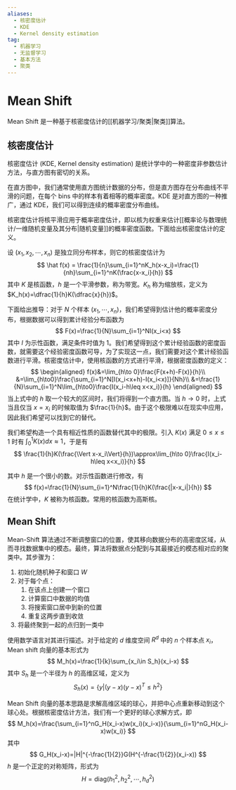 ```yaml
---
aliases:
  - 核密度估计
  - KDE
  - Kernel density estimation
tag:
  - 机器学习
  - 无监督学习
  - 基本方法
  - 聚类
---
```


# Mean Shift

Mean Shift 是一种基于核密度估计的[[机器学习/聚类|聚类]]算法。

## 核密度估计

核密度估计 (KDE, Kernel density estimation) 是统计学中的一种密度非参数估计方法，与直方图有密切的关系。

在直方图中，我们通常使用直方图统计数据的分布，但是直方图存在分布曲线不平滑的问题，在每个 bins 中的样本有着相等的概率密度。KDE 是对直方图的一种推广，通过 KDE，我们可以得到连续的概率密度分布曲线。

核密度估计将核平滑应用于概率密度估计，即以核为权重来估计[[概率论与数理统计/一维随机变量及其分布|随机变量]]的概率密度函数。下面给出核密度估计的定义。

设 $(x_1,x_2,\cdots,x_n)$ 是独立同分布样本，则它的核密度估计为
$$
\hat f(x) = \frac{1}{n}\sum_{i=1}^nK_h(x-x_i)=\frac{1}{nh}\sum_{i=1}^nK(\frac{x-x_i}{h})
$$
其中 $K$ 是核函数，$h$ 是一个平滑参数，称为带宽。$K_h$ 称为缩放核，定义为 $K_h(x)=\dfrac{1}{h}K(\dfrac{x}{h})$。

下面给出推导：对于 $N$ 个样本 $(x_1,\cdots,x_n)$，我们希望得到估计他的概率密度分布，根据数据可以得到累计经验分布函数为
$$
F(x)=\frac{1}{N}\sum_{i=1}^NI(x_i<x)
$$
其中 $I$ 为示性函数，满足条件时值为 1。我们希望得到这个累计经验函数的密度函数，就需要这个经验密度函数可导，为了实现这一点，我们需要对这个累计经验函数进行平滑。核密度估计中，使用核函数的方式进行平滑，根据密度函数的定义：
$$
\begin{aligned}
f(x)&=\lim_{h\to 0}\frac{F(x+h)-F(x)}{h}\\
&=\lim_{h\to0}\frac{\sum_{i=1}^N[I(x_i<x+h)-I(x_i<x)]}{Nh}\\
&=\frac{1}{N}\sum_{i=1}^N\lim_{h\to0}\frac{I(x_i-h\leq x<x_i)}{h}
\end{aligned}
$$
当上式中的 $h$ 取一个较大的区间时，我们将得到一个直方图。当 $h\to0$ 时，上式当且仅当 $x=x_i$ 的时候取值为 $\frac{1}{h}$。由于这个极限难以在现实中应用，因此我们希望可以找到它的替代。

我们希望构造一个具有相近性质的函数替代其中的极限。引入 $K(x)$ 满足 $0\leq x \leq 1$ 时有 $\int_0^1 K(x)dx\approx 1$，于是有
$$
\frac{1}{h}K(\frac{\Vert x-x_i\Vert}{h})\approx\lim_{h\to 0}\frac{I(x_i-h\leq x<x_i)}{h}
$$

其中 $h$ 是一个很小的数。对示性函数进行修改，有
$$
f(x)=\frac{1}{N}\sum_{i=1}^N\frac{1}{h}K(\frac{|x-x_i|}{h})
$$
在统计学中，$K$ 被称为核函数。常用的核函数为高斯核。

## Mean Shift

Mean-Shift 算法通过不断调整窗口的位置，使其移向数据分布的高密度区域，从而寻找数据集中的模态。最终，算法将数据点分配到与其最接近的模态相对应的聚类中。其步骤为：
1. 初始化随机种子和窗口 $W$
2. 对于每个点：
	1. 在该点上创建一个窗口
	2. 计算窗口中数据的均值
	3. 将搜索窗口居中到新的位置
	4. 重复这两步直到收敛
3. 将最终聚到一起的点归到一类中

使用数学语言对其进行描述。对于给定的 $d$ 维度空间 $R^d$ 中的 $n$ 个样本点 $x_i$，Mean shift 向量的基本形式为
$$
M_h(x)=\frac{1}{k}\sum_{x_i\in S_h}(x_i-x)
$$
其中 $S_h$ 是一个半径为 $h$ 的高维区域，定义为
$$
S_h(x)=\{y|(y-x)(y-x)^T\leq h^2\}
$$

Mean Shift 向量的基本思路是求解高维区域的球心，并把中心点重新移动到这个球心处。根据核密度估计方法，我们有一个更好的球心求解方式，即
$$
M_h(x)=\frac{\sum_{i=1}^nG_H(x_i-x)w(x_i)(x_i-x)}{\sum_{i=1}^nG_H(x_i-x)w(x_i)}
$$
其中
$$
G_H(x_i-x)=|H|^{-\frac{1}{2}}G(H^{-\frac{1}{2}}(x_i-x))
$$
$h$ 是一个正定的对称矩阵，形式为
$$
H=\mathrm{diag}(h_1^2,h_2^2,\cdots,h_d^2)
$$
